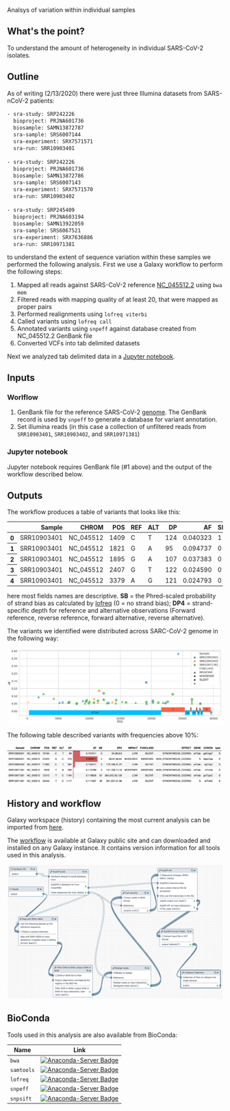  Analsys of variation within individual samples

## What's the point?

To understand the amount of heterogeneity in individual SARS-CoV-2 isolates.

## Outline

As of writing (2/13/2020) there were just three Illumina datasets from SARS-nCoV-2 patients:

```
- sra-study: SRP242226
  bioproject: PRJNA601736
  biosample: SAMN13872787
  sra-sample: SRS6007144
  sra-experiment: SRX7571571
  sra-run: SRR10903401

- sra-study: SRP242226
  bioproject: PRJNA601736
  biosample: SAMN13872786
  sra-sample: SRS6007143
  sra-experiment: SRX7571570
  sra-run: SRR10903402

- sra-study: SRP245409
  bioproject: PRJNA603194
  biosample: SAMN13922059
  sra-sample: SRS6067521
  sra-experiment: SRX7636886
  sra-run: SRR10971381
 ```

to understand the extent of sequence variation within these samples we performed the following analysis. First we use a Galaxy workflow to perform the following steps:


 1. Mapped all reads against SARS-CoV-2 reference [NC_045512.2](https://www.ncbi.nlm.nih.gov/nuccore/NC_045512) using `bwa mem`
 2. Filtered reads with mapping quality of at least 20, that were mapped as proper pairs
 3. Performed realignments using `lofreq viterbi` 
 4. Called variants using `lofreq call`
 5. Annotated variants using `snpeff` against database created from NC_045512.2 GenBank file
 6. Converted VCFs into tab delimited datasets

 Next we analyzed tab delimited data in a [Jupyter notebook](variation_analysis.ipynb).

## Inputs

### Worlflow

1. GenBank file for the reference SARS-CoV-2 [genome](https://www.ncbi.nlm.nih.gov/nuccore/NC_045512). The GenBank record is used by `snpeff` to generate a database for variant annotation.
2. Set illumina reads (in this case a collection of unfiltered reads from `SRR10903401`, `SRR10903402`, and `SRR10971381`)

### Jupyter notebook

Jupyter notebook requires GenBank file (#1 above) and the output of the workflow described below. 

## Outputs

The workflow produces a table of variants that looks like this:

<div>
<table>
  <thead>
    <tr style="text-align: right;">
      <th></th>
      <th>Sample</th>
      <th>CHROM</th>
      <th>POS</th>
      <th>REF</th>
      <th>ALT</th>
      <th>DP</th>
      <th>AF</th>
      <th>SB</th>
      <th>DP4</th>
      <th>IMPACT</th>
      <th>FUNCLASS</th>
      <th>EFFECT</th>
      <th>GENE</th>
      <th>CODON</th>
    </tr>
  </thead>
  <tbody>
    <tr>
      <th>0</th>
      <td>SRR10903401</td>
      <td>NC_045512</td>
      <td>1409</td>
      <td>C</td>
      <td>T</td>
      <td>124</td>
      <td>0.040323</td>
      <td>1</td>
      <td>66,53,2,3</td>
      <td>MODERATE</td>
      <td>MISSENSE</td>
      <td>NON_SYNONYMOUS_CODING</td>
      <td>orf1ab</td>
      <td>Cat/Tat</td>
    </tr>
    <tr>
      <th>1</th>
      <td>SRR10903401</td>
      <td>NC_045512</td>
      <td>1821</td>
      <td>G</td>
      <td>A</td>
      <td>95</td>
      <td>0.094737</td>
      <td>0</td>
      <td>49,37,5,4</td>
      <td>MODERATE</td>
      <td>MISSENSE</td>
      <td>NON_SYNONYMOUS_CODING</td>
      <td>orf1ab</td>
      <td>gGt/gAt</td>
    </tr>
    <tr>
      <th>2</th>
      <td>SRR10903401</td>
      <td>NC_045512</td>
      <td>1895</td>
      <td>G</td>
      <td>A</td>
      <td>107</td>
      <td>0.037383</td>
      <td>0</td>
      <td>51,52,2,2</td>
      <td>MODERATE</td>
      <td>MISSENSE</td>
      <td>NON_SYNONYMOUS_CODING</td>
      <td>orf1ab</td>
      <td>Gta/Ata</td>
    </tr>
    <tr>
      <th>3</th>
      <td>SRR10903401</td>
      <td>NC_045512</td>
      <td>2407</td>
      <td>G</td>
      <td>T</td>
      <td>122</td>
      <td>0.024590</td>
      <td>0</td>
      <td>57,62,1,2</td>
      <td>MODERATE</td>
      <td>MISSENSE</td>
      <td>NON_SYNONYMOUS_CODING</td>
      <td>orf1ab</td>
      <td>aaG/aaT</td>
    </tr>
    <tr>
      <th>4</th>
      <td>SRR10903401</td>
      <td>NC_045512</td>
      <td>3379</td>
      <td>A</td>
      <td>G</td>
      <td>121</td>
      <td>0.024793</td>
      <td>0</td>
      <td>56,62,1,2</td>
      <td>LOW</td>
      <td>SILENT</td>
      <td>SYNONYMOUS_CODING</td>
      <td>orf1ab</td>
      <td>gtA/gtG</td>
    </tr>
  </tbody>
</table>
</div>

here most fields names are descriptive. **SB** = the Phred-scaled probability of strand bias as calculated by [lofreq](https://csb5.github.io/lofreq/) (0 = no strand bias); **DP4** = strand-specific depth for reference and alternative observations (Forward reference, reverse reference, forward alternative, reverse alternative).

The variants we identified were distributed across SARC-CoV-2 genome in the following way:

![](var_map.png)

The following table described variants with frequencies above 10%:

![](S_var.png)

## History and workflow

Galaxy workspace (history) containing the most current analysis can be imported from [here](https://usegalaxy.org/u/aun1/h/ncov-intrasample-variation).

The [workflow](https://usegalaxy.org/u/aun1/w/ncov-variation-analysis) is available at Galaxy public site and can downloaded and installed on any Galaxy instance. It contains version information for all tools used in this analysis. 

![](var_wf.png)

## BioConda

Tools used in this analysis are also available from BioConda:

| Name | Link |
|------|----------------|
| `bwa` | [![Anaconda-Server Badge](https://anaconda.org/bioconda/bwa/badges/version.svg)](https://anaconda.org/bioconda/bwa) |
| `samtools` | [![Anaconda-Server Badge](https://anaconda.org/bioconda/samtools/badges/version.svg)](https://anaconda.org/bioconda/samtools) |
| `lofreq` | [![Anaconda-Server Badge](https://anaconda.org/bioconda/lofreq/badges/version.svg)](https://anaconda.org/bioconda/lofreq) |
| `snpeff` | [![Anaconda-Server Badge](https://anaconda.org/bioconda/snpeff/badges/version.svg)](https://anaconda.org/bioconda/snpeff) |
| `snpsift` | [![Anaconda-Server Badge](https://anaconda.org/bioconda/snpsift/badges/version.svg)](https://anaconda.org/bioconda/snpsift) |






